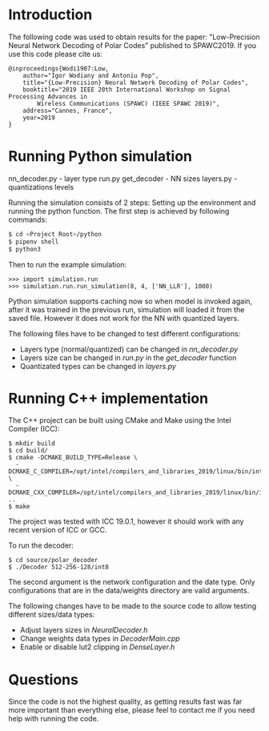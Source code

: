 # Introduction

The following code was used to obtain results for the paper: "Low-Precision Neural
Network Decoding of Polar Codes" published to SPAWC2019. If you use this code please cite us:

```
@inproceedings{Wodi1907:Low,
    author="Igor Wodiany and Antoniu Pop",
    title="{Low-Precision} Neural Network Decoding of Polar Codes",
    booktitle="2019 IEEE 20th International Workshop on Signal Processing Advances in
        Wireless Communications (SPAWC) (IEEE SPAWC 2019)",
    address="Cannes, France",
    year=2019
}
```

# Running Python simulation

nn_decoder.py - layer type
run.py get_decoder - NN sizes
layers.py - quantizations levels

Running the simulation consists of 2 steps: Setting up the environment and running
the python function. The first step is achieved by following commands:

```bash
$ cd <Project Root>/python
$ pipenv shell
$ python3
```

Then to run the example simulation:

```
>>> import simulation.run
>>> simulation.run.run_simulation(8, 4, ['NN_LLR'], 1000)
```

Python simulation supports caching now so when model is invoked again, after it was
trained in the previous run, simulation will loaded it from the saved file. However it does not
work for the NN with quantized layers.

The following files have to be changed to test different configurations:

* Layers type (normal/quantized) can be changed in *nn_decoder.py*
* Layers size can be changed in *run.py* in the *get_decoder* function
* Quantizated types can be changed in *layers.py*

# Running C++ implementation

The C++ project can be built using CMake and Make using the Intel Compiler (ICC):

```
$ mkdir build
$ cd build/
$ cmake -DCMAKE_BUILD_TYPE=Release \
  -DCMAKE_C_COMPILER=/opt/intel/compilers_and_libraries_2019/linux/bin/intel64/icc \
  -DCMAKE_CXX_COMPILER=/opt/intel/compilers_and_libraries_2019/linux/bin/intel64/icc ..
$ make
```

The project was tested with ICC 19.0.1, however it should work with any recent version of ICC or GCC.

To run the decoder:

```
$ cd source/polar_decoder
$ ./Decoder 512-256-128/int8
```

The second argument is the network configuration and the date type. Only configurations that are
in the data/weights directory are valid arguments.

The following changes have to be made to the source code to allow testing different sizes/data types:

* Adjust layers sizes in *NeuralDecoder.h*
* Change weights data types in *DecoderMain.cpp*
* Enable or disable lut2 clipping in *DenseLayer.h*

# Questions

Since the code is not the highest quality, as getting results fast was far more important
than everything else, please feel to contact me if you need help with running the code. 
